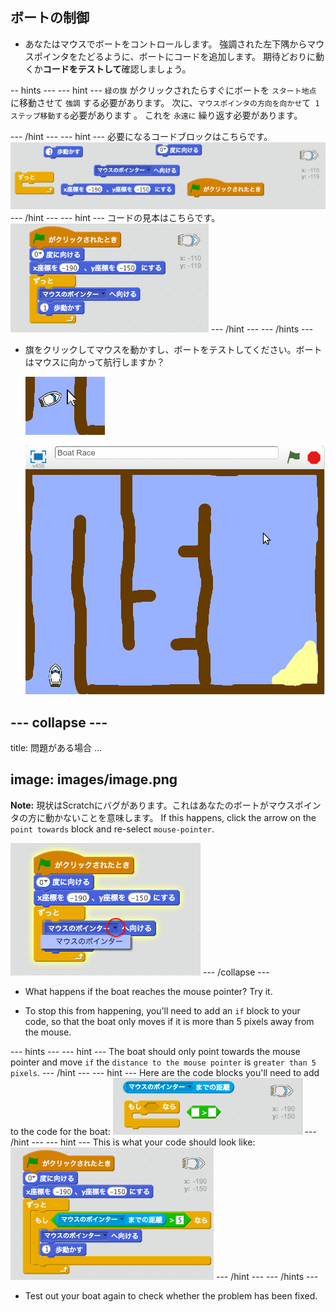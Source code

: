 ## ボートの制御

+ あなたはマウスでボートをコントロールします。 強調された左下隅からマウスポインタをたどるように、ボートにコードを追加します。 期待どおりに動くか**コードをテストして**確認しましょう。

-- hints \--- \--- hint \--- `緑の旗` がクリックされたらすぐにボートを `スタート地点` に移動させて `強調` する必要があります。 次に、`マウスポインタの方向を向かせ`て` 1ステップ移動する`必要があります 。 これを `永遠に` 繰り返す必要があります。

\--- /hint \--- \--- hint \--- 必要になるコードブロックはこちらです。 ![screenshot](images/boat-move-blocks.png) \--- /hint \--- \--- hint \--- コードの見本はこちらです。 ![screenshot](images/boat-move-code.png) \--- /hint \--- \--- /hints \---

+ 旗をクリックしてマウスを動かすし、ボートをテストしてください。ボートはマウスに向かって航行しますか？
    
    ![screenshot](images/boat-mouse.png)
    
    ![screenshot](images/boat-pointer-test-anim.gif)

## \--- collapse \---

title: 問題がある場合 ...

## image: images/image.png

**Note:** 現状はScratchにバグがあります。これはあなたのボートがマウスポインタの方に動かないことを意味します。 If this happens, click the arrow on the `point towards` block and re-select `mouse-pointer`.

![screenshot](images/boat-bug.png) \--- /collapse \---

+ What happens if the boat reaches the mouse pointer? Try it.

+ To stop this from happening, you'll need to add an `if` block to your code, so that the boat only moves if it is more than 5 pixels away from the mouse.

\--- hints \--- \--- hint \--- The boat should only point towards the mouse pointer and move `if` the `distance to the mouse pointer` is `greater than 5 pixels`. \--- /hint \--- \--- hint \--- Here are the code blocks you'll need to add to the code for the boat: ![screenshot](images/boat-pointer-blocks.png) \--- /hint \--- \--- hint \--- This is what your code should look like: ![screenshot](images/boat-pointer-code.png) \--- /hint \--- \--- /hints \---

+ Test out your boat again to check whether the problem has been fixed.